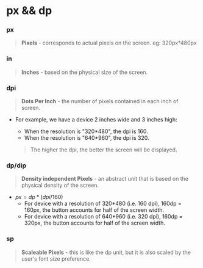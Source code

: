 # px && dp

### px

> **Pixels** - corresponds to actual pixels on the screen. eg: 320px*480px
> 

### **in**

> **Inches** - based on the physical size of the screen.
> 

### dpi

> **Dots Per Inch** - the number of pixels contained in each inch of screen.
> 
- For example, we have a device 2 inches wide and 3 inches high:
    - When the resolution is "320*480", the dpi is 160.
    - When the resolution is "640*960", the dpi is 320.
    
    > The higher the dpi, the better the screen will be displayed.
    > 

### dp/dip

> **Density independent Pixels** - an abstract unit that is based on the physical density of the screen.
> 
- $px = dp * (dpi/160)$
    - For device with a resolution of 320*480 (i.e. 160 dpi), 160dp = 160px, the button accounts for half of the screen width.
    - For device with a resolution of 640*960 (i.e. 320 dpi), 160dp = 320px, the button accounts for half of the screen width.

### **sp**

> **Scaleable Pixels** - this is like the dp unit, but it is also scaled by the user's font size preference.
>